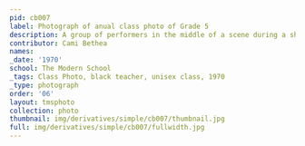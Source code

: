```yaml
---
pid: cb007
label: Photograph of anual class photo of Grade 5
description: A group of performers in the middle of a scene during a show.
contributor: Cami Bethea
names:
_date: '1970'
school: The Modern School
_tags: Class Photo, black teacher, unisex class, 1970
_type: photograph
order: '06'
layout: tmsphoto
collection: photo
thumbnail: img/derivatives/simple/cb007/thumbnail.jpg
full: img/derivatives/simple/cb007/fullwidth.jpg
---
```

